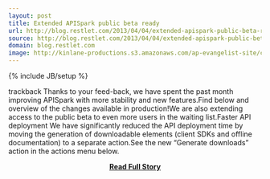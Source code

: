 ```yaml
---
layout: post
title: Extended APISpark public beta ready
url: http://blog.restlet.com/2013/04/04/extended-apispark-public-beta-ready/
source: http://blog.restlet.com/2013/04/04/extended-apispark-public-beta-ready/
domain: blog.restlet.com
image: http://kinlane-productions.s3.amazonaws.com/ap-evangelist-site/curated/screenshots/9352_api500_com.png
---
```

{% include JB/setup %}<p>trackback 				  	Thanks to your feed-back, we have spent the past month improving APISpark with more stability and new features.Find below and overview of the changes available in production!We are also extending access to the public beta to even more users in the waiting list.Faster API deployment
 We have significantly reduced the API deployment time by moving the generation of downloadable elements (client SDKs and offline documentation) to a separate action.See the new “Generate downloads” action in the actions menu below.</p>
<center><p><a href="http://blog.restlet.com/2013/04/04/extended-apispark-public-beta-ready/" style='padding:25px; font-sze:18px; font-weight: bold;'>Read Full Story</a></p></center>
